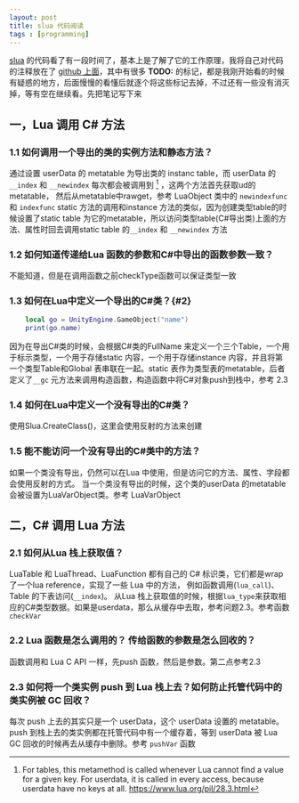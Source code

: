 ```yaml
---
layout: post
title: slua 代码阅读
tags : [programming]
---
```

[slua](https://github.com/pangweiwei/slua) 的代码看了有一段时间了，基本上是了解了它的工作原理，我将自己对代码的注释放在了 [github 上面](https://github.com/haolly/slua_source_note)，其中有很多 **TODO:** 的标记，都是我刚开始看的时候有疑惑的地方，后面慢慢的看懂后就逐个将这些标记去掉，不过还有一些没有消灭掉，等有空在继续看。先把笔记写下来

## 一，Lua 调用 C# 方法

### 1.1 如何调用一个导出的类的实例方法和静态方法？

通过设置 userData 的 metatable 为导出类的 instanc table，而 userData 的 `__index` 和 `__newindex` 每次都会被调用到 [^1] ，这两个方法首先获取ud的metatable， 然后从metatable中rawget，参考 LuaObject 类中的 `newindexfunc` 和 `indexfunc`
static 方法的调用和instance 方法的类似，因为创建类型table的时候设置了static table 为它的metatable，所以访问类型table(C#导出类)上面的方法、属性时回去调用static table 的`__index` 和 `__newindex` 方法

### 1.2 如何知道传递给Lua 函数的参数和C#中导出的函数参数一致？
不能知道，但是在调用函数之前checkType函数可以保证类型一致

### 1.3 如何在Lua中定义一个导出的C#类？{#2}
```lua
    local go = UnityEngine.GameObject("name")
    print(go.name)
```
因为在导出C#类的时候，会根据C#类的FullName 来定义一个三个Table，一个用于标示类型，一个用于存储static 内容，一个用于存储instance 内容，并且将第一个类型Table和Global 表串联在一起。static 表作为类型表的metatable，后者定义了`__gc` 元方法来调用构造函数，构造函数中将C#对象push到栈中，参考 2.3

### 1.4 如何在Lua中定义一个没有导出的C#类？
使用Slua.CreateClass()，这里会使用反射的方法来创建

### 1.5 能不能访问一个没有导出的C#类中的方法？
如果一个类没有导出，仍然可以在Lua 中使用，但是访问它的方法、属性、字段都会使用反射的方式。
当一个类没有导出的时候，这个类的userData 的metatable 会被设置为LuaVarObject类。参考 LuaVarObject

## 二，C# 调用 Lua 方法
### 2.1 如何从Lua 栈上获取值？
LuaTable 和 LuaThread、LuaFunction 都有自己的 C# 标识类，它们都是wrap 了一个lua reference，实现了一些 Lua 中的方法， 例如函数调用(`lua_call`)、Table 的下表访问(`__index`)。 从Lua 栈上获取值的时候，根据`lua_type`来获取相应的C#类型数据。如果是userdata，那么从缓存中去取，参考问题2.3。参考函数`checkVar`

### 2.2 Lua 函数是怎么调用的？ 传给函数的参数是怎么回收的？
函数调用和 Lua C API 一样，先push 函数，然后是参数。第二点参考2.3

### 2.3 如何将一个类实例 push 到 Lua 栈上去？如何防止托管代码中的类实例被 GC 回收？

每次 push 上去的其实只是一个 userData，这个 userData 设置的 metatable。push 到栈上去的类实例都在托管代码中有一个缓存着，等到 userData 被 Lua GC 回收的时候再去从缓存中删除。参考 `pushVar` 函数

[^1]: For tables, this metamethod is called whenever Lua cannot find a value for a given key. For userdata, it is called in every access, because userdata have no keys at all. https://www.lua.org/pil/28.3.html